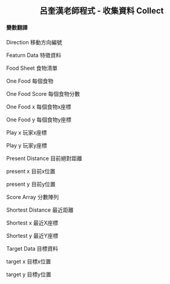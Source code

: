 ## <div align="center">呂奎漢老師程式 - 收集資料 Collect</div>

<div id="translate">
<h4>變數翻譯</h4>

Direction 移動方向編號

Featurn Data 特徵資料

Food Sheet 食物清單

One Food 每個食物

One Food Score 每個食物分數

One Food x 每個食物x座標

One Food y 每個食物y座標

Play x 玩家x座標

Play y 玩家y座標

Present Distance 目前絕對距離

present x 目前x位置

present y 目前y位置

Score Array 分數陣列

Shortest Distance 最近距離

Shortest x 最近X座標

Shortest y 最近Y座標

Target Data 目標資料

target x 目標x位置

target y 目標y位置
</div>

